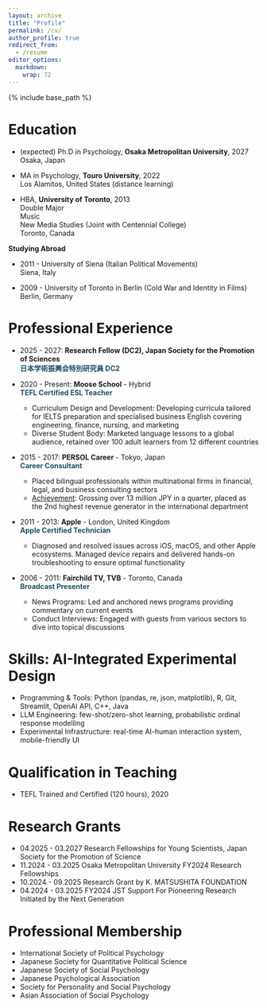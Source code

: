 ```yaml
---
layout: archive
title: "Profile"
permalink: /cv/
author_profile: true
redirect_from:
  - /resume
editor_options: 
  markdown: 
    wrap: 72
---
```


{% include base_path %}

<!-- [Download CV here](https://cleone.github.io/files/cv.pdf) -->

# Education

-   (expected) Ph.D in Psychology, **Osaka Metropolitan University**, 2027\
    Osaka, Japan

-   MA in Psychology, **Touro University**, 2022\
    Los Alamitos, United States (distance learning)

-   HBA, **University of Toronto**, 2013\
    Double Major\
    Music\
    New Media Studies (Joint with Centennial College)\
    Toronto, Canada

**Studying Abroad**
-   2011 - University of Siena (Italian Political Movements)\
    Siena, Italy

-   2009 - University of Toronto in Berlin (Cold War and Identity in Films)\
    Berlin, Germany

# Professional Experience

-   2025 - 2027: **Research Fellow (DC2), Japan Society for the Promotion of Sciences**  
        <span style="color: #1e4f66;">**日本学術振興会特別研究員 DC2**</span>

-   2020 - Present: **Moose School** - Hybrid  
        <span style="color: #1e4f66;">**TEFL Certified ESL Teacher**</span>
    -   Curriculum Design and Development: Developing curricula tailored for IELTS preparation and specialised business English covering engineering, finance, nursing, and marketing
    -   Diverse Student Body: Marketed language lessons to a global
        audience, retained over 100 adult learners from 12 different
        countries

-   2015 - 2017: **PERSOL Career** - Tokyo, Japan  
        <span style="color: #1e4f66;">**Career Consultant**</span>
    -   Placed bilingual professionals within multinational firms in
        financial, legal, and business consulting sectors
    -   <u>Achievement</u>: Grossing over 13 million JPY in a quarter,
        placed as the 2nd highest revenue generator in the international
        department

-   2011 - 2013: **Apple** - London, United Kingdom  
        <span style="color: #1e4f66;">**Apple Certified Technician**</span>
    -   Diagnosed and resolved issues across iOS, macOS, and other Apple ecosystems. Managed device repairs and delivered hands-on troubleshooting to ensure optimal functionality

-   2006 - 2011: **Fairchild TV, TVB** - Toronto, Canada  
        <span style="color: #1e4f66;">**Broadcast Presenter**</span>
    -   News Programs: Led and anchored news programs providing commentary on current events
    -   Conduct Interviews: Engaged with guests from various sectors to
        dive into topical discussions

# Skills: AI-Integrated Experimental Design

-   Programming & Tools: Python (pandas, re, json, matplotlib), R, Git, Streamlit, OpenAI API, C++, Java
-   LLM Engineering: few-shot/zero-shot learning, probabilistic ordinal response modelling
-   Experimental Infrastructure: real-time AI-human interaction system, mobile-friendly UI

# Qualification in Teaching
-   TEFL Trained and Certified (120 hours), 2020

<!-- # Publications

<ul>{% for post in site.publications reversed %} {% include
archive-single-cv.html %} {% endfor %}</ul>

# Presentations

<ul>{% for post in site.talks reversed %} {% include
archive-single-talk-cv.html %} {% endfor %}</ul> -->

# Research Grants

-   04.2025 - 03.2027 Research Fellowships for Young Scientists, Japan Society for the Promotion of Science
-   11.2024 - 03.2025 Osaka Metropolitan University FY2024 Research Fellowships
-   10.2024 - 09.2025 Research Grant by K. MATSUSHITA FOUNDATION
-   04.2024 - 03.2025 FY2024 JST Support For Pioneering Research Initiated by the Next Generation

# Professional Membership

-   International Society of Political Psychology
-   Japanese Society for Quantitative Political Science
-   Japanese Society of Social Psychology
-   Japanese Psychological Association
-   Society for Personality and Social Psychology
-   Asian Association of Social Psychology

<!--
Teaching
======
  <ul>{% for post in site.teaching reversed %}
    {% include archive-single-cv.html %}
  {% endfor %}</ul>
  
Service and leadership
======
* Currently signed in to 43 different slack teams
-->

